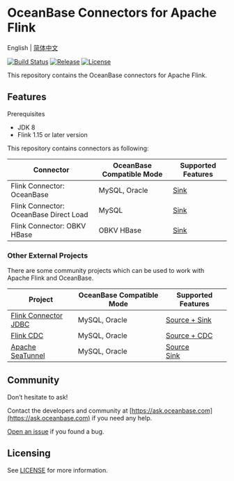 # OceanBase Connectors for Apache Flink

English | [简体中文](README_CN.md)

[![Build Status](https://github.com/oceanbase/flink-connector-oceanbase/actions/workflows/push_pr.yml/badge.svg?branch=main)](https://github.com/oceanbase/flink-connector-oceanbase/actions/workflows/push_pr.yml?query=branch%3Amain)
[![Release](https://img.shields.io/github/release/oceanbase/flink-connector-oceanbase.svg)](https://github.com/oceanbase/flink-connector-oceanbase/releases)
[![License](https://img.shields.io/badge/License-Apache_2.0-blue.svg)](LICENSE)

This repository contains the OceanBase connectors for Apache Flink.

## Features

Prerequisites

- JDK 8
- Flink 1.15 or later version

This repository contains connectors as following:

|               Connector                | OceanBase Compatible Mode |                    Supported Features                     |
|----------------------------------------|---------------------------|-----------------------------------------------------------|
| Flink Connector: OceanBase             | MySQL, Oracle             | [Sink](docs/sink/flink-connector-oceanbase.md)            |
| Flink Connector: OceanBase Direct Load | MySQL                     | [Sink](docs/sink/flink-connector-oceanbase-directload.md) |
| Flink Connector: OBKV HBase            | OBKV HBase                | [Sink](docs/sink/flink-connector-obkv-hbase.md)           |

### Other External Projects

There are some community projects which can be used to work with Apache Flink and OceanBase.

|                                Project                                 | OceanBase Compatible Mode |                                                                  Supported Features                                                                  |
|------------------------------------------------------------------------|---------------------------|------------------------------------------------------------------------------------------------------------------------------------------------------|
| [Flink Connector JDBC](https://github.com/apache/flink-connector-jdbc) | MySQL, Oracle             | [Source + Sink](https://nightlies.apache.org/flink/flink-docs-release-1.19/docs/connectors/table/jdbc/)                                              |
| [Flink CDC](https://github.com/ververica/flink-cdc-connectors)         | MySQL, Oracle             | [Source + CDC](https://nightlies.apache.org/flink/flink-cdc-docs-master/docs/connectors/flink-sources/oceanbase-cdc/)                                |
| [Apache SeaTunnel](https://github.com/apache/seatunnel)                | MySQL, Oracle             | [Source](https://seatunnel.apache.org/docs/connector-v2/source/OceanBase)<br/> [Sink](https://seatunnel.apache.org/docs/connector-v2/sink/OceanBase) |

## Community

Don’t hesitate to ask!

Contact the developers and community at [https://ask.oceanbase.com](https://ask.oceanbase.com) if you need any help.

[Open an issue](https://github.com/oceanbase/flink-connector-oceanbase/issues) if you found a bug.

## Licensing

See [LICENSE](LICENSE) for more information.
